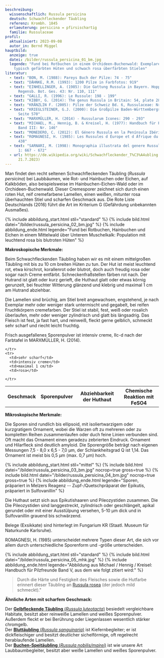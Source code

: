 ```yaml
---
beschreibung:
  wissenschaftlich: Russula persicina
  deutsch: Schwachfleckender Täubling
  referenz: Krombh. 1845
  erlaeuterung: persicina = pfirsischartig
  familie: Russulaceae
profil:
  aktualisiert: 2023-09-08
  autor_in: Bernd Miggel
hauptbild:
  anzeige: true
  datei: /bilder/russula_persicina_01_bm.jpg
  legende: "Fund bei Rotbuchen in einem Orchideen-Buchenwald: Exemplare mit
    typisch gefärbten Hüten und schwach rosa überfärbten Stielen"
literatur:
  - text: "BON, M. (1988): Pareys Buch der Pilze: 74 - 75"
  - text: "DÄHNKE, R.M. (1993): 1200 Pilze in Farbfotos: 919"
  - text: "EINHELLINGER, A. (1985): Die Gattung Russula in Bayern. Hoppea, Denkschr.
      Regensb. Bot. Ges. 43: Nr. 110, 111"
  - text: "GALLI, R. (1996): Le Russule: 198 - 199"
  - text: "KIBBY, G. (2014): The genus Russula in Britain: 54, plate 28"
  - text: "KRÄNZLIN F. (2005): Pilze der Schweiz Bd. 6, Russulaceae: Nr. 181"
  - text: "KRIEGLSTEINER, G.J. (2000): Die Großpilze Baden-Württembergs, Bd. 2:
      Seite 570"
  - text: "MARXMÜLLER, H. (2014) - Russularum Icones: 290 - 293"
  - text: "MICHAEL, M., Hennig, B. & Kreisel, H. (1977): Handbuch für Pilzfreunde
      Band III: Nr. 146"
  - text: "MONEDERO, C. (2012): El Género Russula en la Península Ibérica: 244 - 245"
  - text: "ROMAGNESI, H. (1985): Les Russules d ́Europe et d ́Afrique du Nord: 430 -
      438"
  - text: "SARNARI, M. (1998): Monographia illustrata del genere Russula in Europa
      1: 667 - 672"
  - url: https://de.wikipedia.org/wiki/Schwachfleckender_T%C3%A4ubling (abgerufen am
      21.7.2023)
---
```

Man findet den recht seltenen Schwachfleckenden Täubling (*Russula persicina*) bei Laubbäumen, wie Rot- und Hainbuchen oder Eichen, auf Kalkböden, also beispielsweise im Hainbuchen-Eichen-Wald oder im Orchideen-Buchenwald. Dieser Cremesporer zeichnet sich durch einen roten Hut, reif cremefarbene Lamellen, einen weißen, mitunter rosa überhauchten Stiel und scharfen Geschmack aus. Die Rote Liste Deutschlands (2016) führt die Art im Kriterium G (Gefährdung unbekannten Ausmaßes).

{% include abbildung_start.html stil="standard" %}
{% include bild.html datei="/bilder/russula_persicina_02_bm.jpg" %}
{% include abbildung_ende.html legende="Fund bei Rotbuchen, Hainbuchen und Eichen in einem Mittelwald über Unterem Muschelkalk: Population mit leuchtend rosa bis blutroten Hüten" %}

**Makroskopische Merkmale:**

Beim Schwachfleckenden Täubling haben wir es mit einem mittelgroßen Täubling mit bis zu 10 cm breiten Hüten zu tun. Der Hut ist meist leuchtend rot, etwa kirschrot, korallenrot oder blutrot, doch auch freudig rosa oder sogar nach Creme entfärbt. Schneckenfraßstellen färben rot nach. Der Hutrand ist glatt oder kurz gerieft, die Huthaut glatt oder etwas körnig gerunzelt, bei feuchter Witterung glänzend und klebrig und maximal 1 cm am Hutrand abziehbar.

Die Lamellen sind brüchig, am Stiel breit angewachsen, engstehend, je nach Exemplar mehr oder weniger stark untermischt und gegabelt, bei reifen Fruchtkörpern cremefarben. Der Stiel ist stabil, fest, weiß oder rosalich überlaufen, mehr oder weniger zylindrisch und glatt bis längsadrig. Das Fleisch ist fest, ja fast hart, und reinweiß, fleckt gerne gelblich, schmeckt sehr scharf und riecht leicht fruchtig.

Frisch ausgefallenes Sporenpulver ist intensiv creme, IIc-d nach der Farbtafel in MARXMÜLLER, H. (2014).

<div class="table-responsive">
  <table class="table taeubling">
    <tr>
      <th rowspan="2">Geschmack</th>
      <th rowspan="2">Sporenpulver</th>
      <th rowspan="2">Abziehbarkeit der Huthaut</th>
      <th colspan="3" class="text-center">Chemische Reaktion mit FeSO4</th>
    </tr>
    <tr>
      
      
    </tr>
    <tr>
      <td>sehr scharf</td>
      <td>intensiv creme</td>
      <td>maximal 1 cm/td>
      <td>rosa</td>
       
    </tr>
  </table>
</div>

**Mikroskopische Merkmale:**

Die Sporen sind rundlich bis ellipsoid, mit isoliertwarzigem oder kurzgratigem Ornament, wobei die Warzen oft zu mehreren oder zu kompletten Reihen zusammenlaufen oder duch feine Linien verbunden sind. Oft macht das Ornament einen geradezu zebrierten Eindruck. Ornament und Hilarfleck sind deutlich amyloid. Die Sporengröße beträgt nach eigenen Messungen 7,5 - 8,0 x 6,5 - 7,0 µm, der Schlankheitsgrad Q ist 1,14. Das Ornament ist meist bis 0,5 µm (max. 0,7 µm) hoch.

{% include abbildung_start.html stil="mittel" %}
{% include bild.html datei="/bilder/russula_persicina_03_bm.jpg" nocrop=true gross=true %}
{% include bild.html datei="/bilder/russula_persicina_04_bm.jpg" nocrop=true gross=true %}
{% include abbildung_ende.html legende="Sporen, präpariert in Melzers Reagenz -- Zupf-/Quetschpräparat der Epikutis, präpariert in Sulfovanillin" %}

Die Huthaut setzt sich aus Epikutishaaren und Pileozystiden zusammen. Die Die Pileozystiden sind langgestreckt, zylindrisch oder geschlängelt, apikal gerundet oder mit einer Ausstülpung versehen, 5-10 µm dick und in Sulfovanillin grauend bis schwärzend.

Belege (Exsikkate) sind hinterlegt im Fungarium KR (Staatl. Museum für Naturkunde Karlsruhe).

ROMAGNESI, H. (1985) unterscheidet mehrere Typen dieser Art, die sich vor allem durch unterschiedliche Sporenform und -größe unterscheiden.

{% include abbildung_start.html stil="standard" %}
{% include bild.html datei="/bilder/russula_persicina_05_mhk.jpg" %}
{% include abbildung_ende.html legende="Abbildung aus Michael / Hennig / Kreisel: Handbuch für Pilzfreunde Band V, aus dem wie folgt zitiert wird:" %}

> Durch die Härte und Festigkeit des Fleisches sowie die Hutfarbe erinnert dieser Täubling an [Russula rosea](/pilze/russula-rosea-harter-zinnobertäubling) (der jedoch mild schmeckt)."

**Ähnliche Arten mit scharfem Geschmack:**

Der [**Gelbfleckende Täubling** (*Russula luteotacta*)](/pilze/russula-luteotacta-gelbfleckender-täubling) besiedelt vergleichbare Habitate, besitzt aber reinweiße Lamellen und weißes Sporenpulver. Außerdem fleckt er bei Berührung oder Liegenlassen wesentlich stärker chromgelb.\
Der [**Bluttäubling** (*Russula sanguinaria*)](/pilze/russula-sanguinaria-blutroter-täubling-bluttäubling) ist Kiefernbegleiter; er ist dickfleischiger und besitzt deutlicher sichelförmige, oft regelrecht herablaufende Lamellen.\
Der [**Buchen-Speitäubling** (*Russula nobilis/mairei*)](/pilze/russula-nobilis-buchen-speitäubling) ist wie unsere Art Laubbaumbegleiter, besitzt aber weiße Lamellen und weißes Sporenpulver.